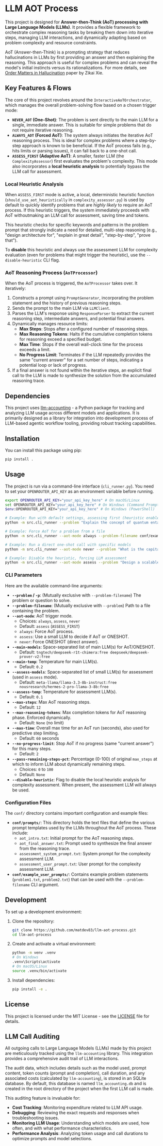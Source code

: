 # LLM AOT Process

This project is designed for **Answer-then-Think (AoT) processing with Large Language Models (LLMs)**. It provides a flexible framework to orchestrate complex reasoning tasks by breaking them down into iterative steps, managing LLM interactions, and dynamically adapting based on problem complexity and resource constraints.

AoT (Answer-then-Think) is a prompting strategy that reduces hallucinations in LLMs by first providing an answer and then explaining the reasoning. This approach is useful for complex problems and can reveal the model's initial instincts versus its rationalizations. For more details, see [Order Matters in Hallucination](https://arxiv.org/html/2408.05093v1) paper by Zikai Xie.

## Key Features & Flows

The core of this project revolves around the `InteractiveAoTOrchestrator`, which manages the overall problem-solving flow based on a chosen trigger mode:

*   **`NEVER_AOT` (One-Shot)**: The problem is sent directly to the main LLM for a single, immediate answer. This is suitable for simple problems that do not require iterative reasoning.
*   **`ALWAYS_AOT` (Forced AoT)**: The system always initiates the iterative AoT reasoning process. This is ideal for complex problems where a step-by-step approach is known to be beneficial. If the AoT process fails (e.g., hits limits or parsing issues), it can fall back to a one-shot call.
*   **`ASSESS_FIRST` (Adaptive AoT)**: A smaller, faster LLM (the `ComplexityAssessor`) first evaluates the problem's complexity. This mode also incorporates a **local heuristic analysis** to potentially bypass the LLM call for assessment.

### Local Heuristic Analysis

When `ASSESS_FIRST` mode is active, a local, deterministic heuristic function (`should_use_aot_heuristically` in `complexity_assessor.py`) is used by default to quickly identify problems that are *highly likely* to require an AoT process. If this heuristic triggers, the system immediately proceeds with AoT withoutmaking an LLM call for assessment, saving time and tokens.

This heuristic checks for specific keywords and patterns in the problem prompt that strongly indicate a need for detailed, multi-step reasoning (e.g., "design architecture for", "explain in great detail", "step-by-step", "prove that").

To **disable** this heuristic and always use the assessment LLM for complexity evaluation (even for problems that might trigger the heuristic), use the `--disable-heuristic` CLI flag.

### AoT Reasoning Process (`AoTProcessor`)

When the AoT process is triggered, the `AoTProcessor` takes over. It iteratively:
1.  Constructs a prompt using `PromptGenerator`, incorporating the problem statement and the history of previous reasoning steps.
2.  Sends the prompt to the main LLM via `LLMClient`.
3.  Parses the LLM's response using `ResponseParser` to extract the current reasoning step, intermediate answers, and potential final answers.
4.  Dynamically manages resource limits:
    *   **Max Steps**: Stops after a configured number of reasoning steps.
    *   **Max Reasoning Tokens**: Halts if the cumulative completion tokens for reasoning exceed a specified budget.
    *   **Max Time**: Stops if the overall wall-clock time for the process exceeds a limit.
    *   **No Progress Limit**: Terminates if the LLM repeatedly provides the same "current answer" for a set number of steps, indicating a potential loop or lack of progress.
5.  If a final answer is not found within the iterative steps, an explicit final call to the LLM is made to synthesize the solution from the accumulated reasoning trace.

## Dependencies

This project uses [llm-accounting](https://github.com/matdev83/llm-accounting) - a Python package for tracking and analyzing LLM usage across different models and applications. It is primarily designed as a library for integration into development process of LLM-based agentic workflow tooling, providing robust tracking capabilities.

## Installation

You can install this package using pip:

```bash
pip install .
```

## Usage

The project is run via a command-line interface (`cli_runner.py`). You need to set your `OPENROUTER_API_KEY` as an environment variable before running.

```bash
export OPENROUTER_API_KEY="your_api_key_here" # On macOS/Linux
set OPENROUTER_API_KEY="your_api_key_here" # On Windows (Command Prompt)
$env:OPENROUTER_API_KEY="your_api_key_here" # On Windows (PowerShell)

# Example: Run with default settings, assessing first (heuristic enabled by default)
python -m src.cli_runner --problem "Explain the concept of quantum entanglement in simple terms."

# Example: Force AoT for a problem from a file
python -m src.cli_runner --aot-mode always --problem-filename conf/example_user_prompts/problem1.txt --max-steps 20 --max-time 120

# Example: Run a direct one-shot call with specific models
python -m src.cli_runner --aot-mode never --problem "What is the capital of France?" --main-models "gpt-3.5-turbo"

# Example: Disable the heuristic, forcing LLM assessment
python -m src.cli_runner --aot-mode assess --problem "Design a scalable microservices architecture." --disable-heuristic
```

### CLI Parameters

Here are the available command-line arguments:

*   **`--problem` / `-p`**: (Mutually exclusive with `--problem-filename`) The problem or question to solve.
*   **`--problem-filename`**: (Mutually exclusive with `--problem`) Path to a file containing the problem.
*   **`--aot-mode`**: AoT trigger mode.
    *   Choices: `always`, `assess`, `never`
    *   Default: `assess` (`ASSESS_FIRST`)
    *   `always`: Force AoT process.
    *   `assess`: Use a small LLM to decide if AoT or ONESHOT.
    *   `never`: Force ONESHOT (direct answer).
*   **`--main-models`**: Space-separated list of main LLM(s) for AoT/ONESHOT.
    *   Default: `tngtech/deepseek-r1t-chimera:free deepseek/deepseek-prover-v2:free`
*   **`--main-temp`**: Temperature for main LLM(s).
    *   Default: `0.2`
*   **`--assess-models`**: Space-separated list of small LLM(s) for assessment (used in `assess` mode).
    *   Default: `meta-llama/llama-3.3-8b-instruct:free nousresearch/hermes-2-pro-llama-3-8b:free`
*   **`--assess-temp`**: Temperature for assessment LLM(s).
    *   Default: `0.1`
*   **`--max-steps`**: Max AoT reasoning steps.
    *   Default: `12`
*   **`--max-reasoning-tokens`**: Max completion tokens for AoT reasoning phase. Enforced dynamically.
    *   Default: `None` (no limit)
*   **`--max-time`**: Overall max time for an AoT run (seconds), also used for predictive step limiting.
    *   Default: `60` seconds
*   **`--no-progress-limit`**: Stop AoT if no progress (same "current answer") for this many steps.
    *   Default: `2`
*   **`--pass-remaining-steps-pct`**: Percentage (0-100) of original `max_steps` at which to inform LLM about dynamically remaining steps.
    *   Choices: `0` to `100`
    *   Default: `None`
*   **`--disable-heuristic`**: Flag to disable the local heuristic analysis for complexity assessment. When present, the assessment LLM will always be used.

### Configuration Files

The `conf/` directory contains important configuration and example files:

*   **`conf/prompts/`**: This directory holds the text files that define the various prompt templates used by the LLMs throughout the AoT process. These include:
    *   `aot_intro.txt`: Initial prompt for the AoT reasoning steps.
    *   `aot_final_answer.txt`: Prompt used to synthesize the final answer from the reasoning trace.
    *   `assessment_system_prompt.txt`: System prompt for the complexity assessment LLM.
    *   `assessment_user_prompt.txt`: User prompt for the complexity assessment LLM.
*   **`conf/example_user_prompts/`**: Contains example problem statements (`problem1.txt`, `problem2.txt`) that can be used with the `--problem-filename` CLI argument.

## Development

To set up a development environment:

1.  Clone the repository:
    ```bash
    git clone https://github.com/matdev83/llm-aot-process.git
    cd llm-aot-process
    ```
2.  Create and activate a virtual environment:
    ```bash
    python -m venv .venv
    # On Windows
    .venv\Scripts\activate
    # On macOS/Linux
    source .venv/bin/activate
    ```
3.  Install dependencies:
    ```bash
    pip install -e .
    ```

## License

This project is licensed under the MIT License - see the [LICENSE](LICENSE) file for details.

## LLM Call Auditing

All outgoing calls to Large Language Models (LLMs) made by this project are meticulously tracked using the `llm-accounting` library. This integration provides a comprehensive audit trail of LLM interactions.

The audit data, which includes details such as the model used, prompt content, token counts (prompt and completion), call duration, and any associated costs (calculated by `llm-accounting`), is stored in an SQLite database. By default, this database is named `llm_accounting.db` and is created in the root directory of the project when the first LLM call is made.

This auditing feature is invaluable for:
*   **Cost Tracking**: Monitoring expenditure related to LLM API usage.
*   **Debugging**: Reviewing the exact requests and responses when troubleshooting issues.
*   **Monitoring LLM Usage**: Understanding which models are used, how often, and with what performance characteristics.
*   **Performance Analysis**: Analyzing token usage and call durations to optimize prompts and model selections.
